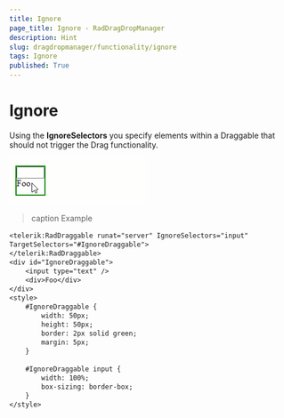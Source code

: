 ```yaml
---
title: Ignore
page_title: Ignore - RadDragDropManager
description: Hint
slug: dragdropmanager/functionality/ignore
tags: Ignore
published: True
---
```



# Ignore

Using the **IgnoreSelectors** you specify elements within a Draggable that should not trigger the Drag functionality.

![](images/dragdropmanager-functionality-ignore.gif)


>caption Example

````ASP.NET
<telerik:RadDraggable runat="server" IgnoreSelectors="input" TargetSelectors="#IgnoreDraggable">
</telerik:RadDraggable>
<div id="IgnoreDraggable">
    <input type="text" />
    <div>Foo</div>
</div>
<style>
    #IgnoreDraggable {
        width: 50px;
        height: 50px;
        border: 2px solid green;
        margin: 5px;
    }

    #IgnoreDraggable input {
        width: 100%;
        box-sizing: border-box;
    }
</style>
````
 

